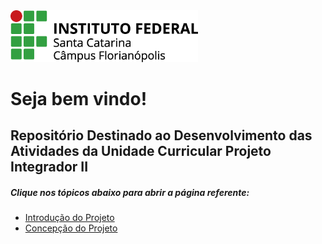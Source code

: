 
<img src="./Imagens/ifsc.png" width="300">

# Seja bem vindo! 
## Repositório Destinado ao Desenvolvimento das Atividades da Unidade Curricular Projeto Integrador II

##### Clique nos tópicos abaixo para abrir a página referente:

* [Introdução do Projeto](https://github.com/jaojao7/pi2_jpad/blob/main/introducao.md)
* [Concepção do Projeto](https://github.com/jaojao7/pi2_jpad/blob/main/concepcao.md)
